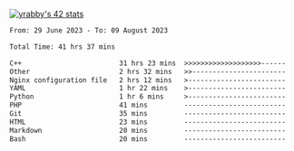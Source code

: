 
[![yrabby's 42 stats](https://badge42.vercel.app/api/v2/cljfd5ku6003508mg283uc00s/stats?cursusId=21&coalitionId=64)](https://github.com/JaeSeoKim/badge42)

<!--START_SECTION:waka-->

```txt
From: 29 June 2023 - To: 09 August 2023

Total Time: 41 hrs 37 mins

C++                        31 hrs 23 mins  >>>>>>>>>>>>>>>>>>>------   75.44 %
Other                      2 hrs 32 mins   >>-----------------------   06.09 %
Nginx configuration file   2 hrs 12 mins   >------------------------   05.30 %
YAML                       1 hr 22 mins    >------------------------   03.31 %
Python                     1 hr 6 mins     >------------------------   02.65 %
PHP                        41 mins         -------------------------   01.67 %
Git                        35 mins         -------------------------   01.44 %
HTML                       23 mins         -------------------------   00.93 %
Markdown                   20 mins         -------------------------   00.84 %
Bash                       20 mins         -------------------------   00.82 %
```

<!--END_SECTION:waka-->